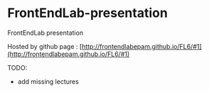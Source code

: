 FrontEndLab-presentation
========================
FrontEndLab presentation

Hosted by github page : [http://frontendlabepam.github.io/FL6/#1](http://frontendlabepam.github.io/FL6/#1)

TODO:
- add missing lectures
